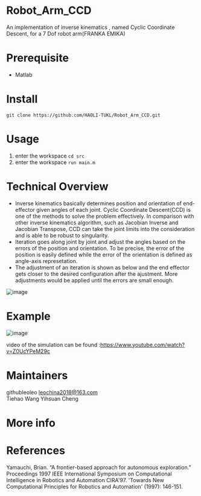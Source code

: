 # Robot_Arm_CCD
An implementation of  inverse kinematics , named Cyclic Coordinate Descent, for a 7 Dof robot arm(FRANKA EMIKA)

# Prerequisite
- Matlab

# Install   
`git clone https://github.com/HAOLI-TUKL/Robot_Arm_CCD.git`       

# Usage
1. enter the workspace
`cd src`    
2. enter the workspace
`run main.m`


# Technical Overview
* Inverse kinematics basically determines position and orientation of end-effector given angles of each joint. Cyclic Coordinate Descent(CCD) is one of the methods to solve the problem effectively. In comparison with other inverse kinematics algorithm, such as Jacobian Inverse and Jacobian Transpose, CCD can take the joint limits into the consideration and is able to be robust to singularity. 
* Iteration goes along joint by joint and adjust the angles based on the errors of the position and orientation. To be precise, the error of the position is easily defined while the error of the orientation is defined as angle-axis represetation.
* The adjustment of an iteration is shown as below and the end effector gets closer to the desired configuration after the ajustment. More adjustments would be applied until the errors are small enough.

![image](https://github.com/HAOLI-TUKL/Robot_Arm_CCD/tree/master/images/CCD_iteration.png)

# Example
![image](https://github.com/HAOLI-TUKL/autonomous_exploration/blob/master/images/astar.png)

video of the simulation can be found :https://www.youtube.com/watch?v=Z0UcYPeM29c
    
      
# Maintainers
githubleoleo leochina2018@163.com     
Tiehao Wang
Yihsuan Cheng

# More info

# References
Yamauchi, Brian. “A frontier-based approach for autonomous exploration.” Proceedings 1997 IEEE International Symposium on Computational Intelligence in Robotics and Automation CIRA'97. 'Towards New Computational Principles for Robotics and Automation' (1997): 146-151.
